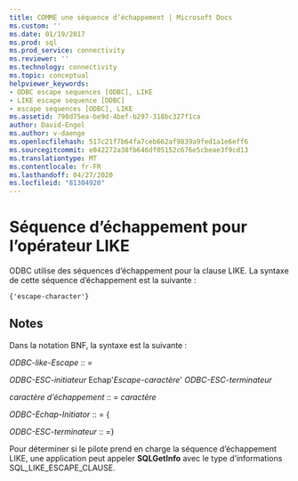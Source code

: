 ```yaml
---
title: COMME une séquence d’échappement | Microsoft Docs
ms.custom: ''
ms.date: 01/19/2017
ms.prod: sql
ms.prod_service: connectivity
ms.reviewer: ''
ms.technology: connectivity
ms.topic: conceptual
helpviewer_keywords:
- ODBC escape sequences [ODBC], LIKE
- LIKE escape sequence [ODBC]
- escape sequences [ODBC], LIKE
ms.assetid: 798d75ea-be9d-4bef-b297-318bc327f1ca
author: David-Engel
ms.author: v-daenge
ms.openlocfilehash: 517c21f7b64fa7ceb662af9839a9fed1a1e6eff6
ms.sourcegitcommit: e042272a38fb646df05152c676e5cbeae3f9cd13
ms.translationtype: MT
ms.contentlocale: fr-FR
ms.lasthandoff: 04/27/2020
ms.locfileid: "81304920"
---
```

# <a name="like-escape-sequence"></a>Séquence d’échappement pour l’opérateur LIKE
ODBC utilise des séquences d’échappement pour la clause LIKE. La syntaxe de cette séquence d’échappement est la suivante :  
  
```  
{'escape-character'}  
```  
  
## <a name="remarks"></a>Notes  
 Dans la notation BNF, la syntaxe est la suivante :  
  
 *ODBC-like-Escape* :: =  
  
 *ODBC-ESC-initiateur* Echap'*Escape-caractère*' *ODBC-ESC-terminateur*  
  
 *caractère d’échappement* :: = *caractère*  
  
 *ODBC-Echap-Initiator* :: = {  
  
 *ODBC-ESC-terminateur* :: =}  
  
 Pour déterminer si le pilote prend en charge la séquence d’échappement LIKE, une application peut appeler **SQLGetInfo** avec le type d’informations SQL_LIKE_ESCAPE_CLAUSE.
